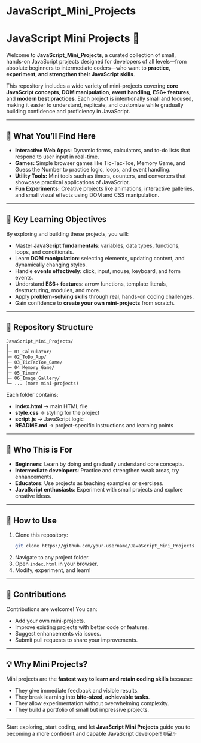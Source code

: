 # JavaScript_Mini_Projects
# JavaScript Mini Projects 🚀

Welcome to **JavaScript_Mini_Projects**, a curated collection of small, hands-on JavaScript projects designed for developers of all levels—from absolute beginners to intermediate coders—who want to **practice, experiment, and strengthen their JavaScript skills**.

This repository includes a wide variety of mini-projects covering **core JavaScript concepts**, **DOM manipulation**, **event handling**, **ES6+ features**, and **modern best practices**. Each project is intentionally small and focused, making it easier to understand, replicate, and customize while gradually building confidence and proficiency in JavaScript.

---

## 🔹 What You’ll Find Here

- **Interactive Web Apps:** Dynamic forms, calculators, and to-do lists that respond to user input in real-time.  
- **Games:** Simple browser games like Tic-Tac-Toe, Memory Game, and Guess the Number to practice logic, loops, and event handling.  
- **Utility Tools:** Mini tools such as timers, counters, and converters that showcase practical applications of JavaScript.  
- **Fun Experiments:** Creative projects like animations, interactive galleries, and small visual effects using DOM and CSS manipulation.  

---

## 🎯 Key Learning Objectives

By exploring and building these projects, you will:

- Master **JavaScript fundamentals**: variables, data types, functions, loops, and conditionals.  
- Learn **DOM manipulation**: selecting elements, updating content, and dynamically changing styles.  
- Handle **events effectively**: click, input, mouse, keyboard, and form events.  
- Understand **ES6+ features**: arrow functions, template literals, destructuring, modules, and more.  
- Apply **problem-solving skills** through real, hands-on coding challenges.  
- Gain confidence to **create your own mini-projects** from scratch.

---

## 📂 Repository Structure

```
JavaScript_Mini_Projects/
│
├─ 01_Calculator/
├─ 02_ToDo_App/
├─ 03_TicTacToe_Game/
├─ 04_Memory_Game/
├─ 05_Timer/
├─ 06_Image_Gallery/
└─ ... (more mini-projects)
```

Each folder contains:  
- **index.html** → main HTML file  
- **style.css** → styling for the project  
- **script.js** → JavaScript logic  
- **README.md** → project-specific instructions and learning points

---

## 🌟 Who This is For

- **Beginners**: Learn by doing and gradually understand core concepts.  
- **Intermediate developers**: Practice and strengthen weak areas, try enhancements.  
- **Educators**: Use projects as teaching examples or exercises.  
- **JavaScript enthusiasts**: Experiment with small projects and explore creative ideas.  

---

## 📌 How to Use

1. Clone this repository:  
   ```bash
   git clone https://github.com/your-username/JavaScript_Mini_Projects.git
   ```
2. Navigate to any project folder.  
3. Open `index.html` in your browser.  
4. Modify, experiment, and learn!  

---

## 🚀 Contributions

Contributions are welcome! You can:  
- Add your own mini-projects.  
- Improve existing projects with better code or features.  
- Suggest enhancements via issues.  
- Submit pull requests to share your improvements.  

---

## 💡 Why Mini Projects?

Mini projects are the **fastest way to learn and retain coding skills** because:  
- They give immediate feedback and visible results.  
- They break learning into **bite-sized, achievable tasks**.  
- They allow experimentation without overwhelming complexity.  
- They build a portfolio of small but impressive projects.  

---

Start exploring, start coding, and let **JavaScript Mini Projects** guide you to becoming a more confident and capable JavaScript developer! 🌐💻✨
